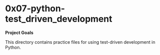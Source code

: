 # 0x07-python-test_driven_development

**Project Goals**

This directory contains practice files for using test-driven development in
Python.